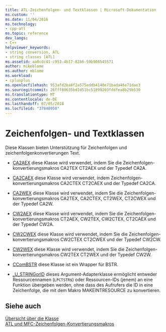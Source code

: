 ```yaml
---
title: ATL-Zeichenfolgen- und Textklassen | Microsoft-Dokumentation
ms.custom: ''
ms.date: 11/04/2016
ms.technology:
- cpp-atl
ms.topic: reference
dev_langs:
- C++
helpviewer_keywords:
- string conversion, ATL
- string classes [ATL]
ms.assetid: aa0cdc41-c953-4b17-82b6-59b908545571
author: mikeblome
ms.author: mblome
ms.workload:
- cplusplus
ms.openlocfilehash: 953afd2ba9f2a575eddb4140e71bada46e71dae3
ms.sourcegitcommit: 26fff80635bd1d51bc51899203fddfea8b29b530
ms.translationtype: MT
ms.contentlocale: de-DE
ms.lasthandoff: 07/05/2018
ms.locfileid: "37848950"
---
```

# <a name="string-and-text-classes"></a>Zeichenfolgen- und Textklassen
Diese Klassen bieten Unterstützung für Zeichenfolgen und zeichenfolgenkonvertierungen Text.  
  
-   [CA2AEX](../atl/reference/ca2aex-class.md) diese Klasse wird verwendet, indem Sie die Zeichenfolgen-konvertierungsmakros CA2TEX CT2AEX und der Typedef CA2A.  
  
-   [CA2CAEX](../atl/reference/ca2caex-class.md) diese Klasse wird verwendet, indem Zeichenfolgen-konvertierungsmakros CA2CTEX CT2CAEX und der Typedef CA2CA.  
  
-   [CA2WEX](../atl/reference/ca2wex-class.md) diese Klasse wird verwendet, indem Sie die Zeichenfolgen-konvertierungsmakros CA2TEX, CA2CTEX, CT2WEX, CT2CWEX und der Typedef CA2W.  
  
-   [CW2AEX](../atl/reference/cw2aex-class.md) diese Klasse wird verwendet, indem Sie die Zeichenfolgen-konvertierungsmakros CT2AEX, CW2TEX, CW2CTEX, CT2CAEX und der Typedef CW2A.  
  
-   [CW2CWEX](../atl/reference/cw2cwex-class.md) diese Klasse wird verwendet, indem Sie die Zeichenfolgen-konvertierungsmakros CW2CTEX CT2CWEX und der Typedef CW2CW.  
  
-   [CW2WEX](../atl/reference/cw2wex-class.md) diese Klasse wird verwendet, indem Sie die Zeichenfolgen-konvertierungsmakros CW2TEX CT2WEX und der Typedef CW2W.  
  
-   [CComBSTR](../atl/reference/ccombstr-class.md) diese Klasse ist ein Wrapper für BSTR.  
  
-   [_U_STRINGorID](../atl/reference/u-stringorid-class.md) dieses Argument-Adapterklasse ermöglicht entweder Ressourcennamen (`LPCTSTR`s) oder Ressourcen-IDs (jenem) an eine Funktion übergeben werden, ohne dass des Aufrufers die ID in eine Zeichenfolge, die mit dem Makro MAKEINTRESOURCE zu konvertieren.  
  
## <a name="see-also"></a>Siehe auch  
 [Übersicht über die Klasse](../atl/atl-class-overview.md)   
 [ATL und MFC-Zeichenfolgen-Konvertierungsmakros](reference/string-conversion-macros.md)

